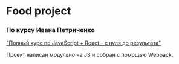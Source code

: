 # Food project

### По курсу Ивана Петриченко
["Полный курс по JavaScript + React - с нуля до результата"](https://www.udemy.com/course/javascript_full/)

Проект написан модульно на JS и собран с помощью Webpack.
